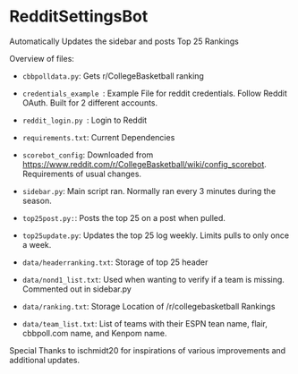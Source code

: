 # RedditSettingsBot
Automatically Updates the sidebar and posts Top 25 Rankings

Overview of files:
- `cbbpolldata.py`: Gets r/CollegeBasketball ranking
- `credentials_example `: Example File for reddit credentials.  Follow Reddit OAuth.  Built for 2 different accounts.
- `reddit_login.py `: Login to Reddit
- `requirements.txt`: Current Dependencies
- `scorebot_config`: Downloaded from https://www.reddit.com/r/CollegeBasketball/wiki/config_scorebot. Requirements of usual changes.
- `sidebar.py`: Main script ran.  Normally ran every 3 minutes during the season.

- `top25post.py:`: Posts the top 25 on a post when pulled.
- `top25update.py`: Updates the top 25 log weekly.  Limits pulls to only once a week.

- `data/headerranking.txt`: Storage of top 25 header
- `data/nond1_list.txt`: Used when wanting to verify if a team is missing.  Commented out in sidebar.py
- `data/ranking.txt`: Storage Location of /r/collegebasketball Rankings
- `data/team_list.txt`: List of teams with their ESPN tean name, flair, cbbpoll.com name, and Kenpom name.

Special Thanks to ischmidt20 for inspirations of various improvements and additional updates.
